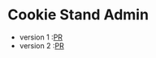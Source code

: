 # Cookie Stand Admin

- version 1 :[PR](https://github.com/renadalkhlafat/cookie-stand-admin/pull/1)
- version 2 :[PR](https://github.com/renadalkhlafat/cookie-stand-admin/pull/2)

